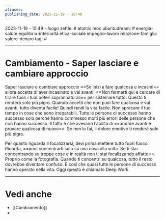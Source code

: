 ```yaml
---
aliases: 
publishing_date: 2023-11-19 - 10:49
---
```

2023-11-19 - 10:49 - *luogo*
zettle: # atomic moc
ubuntudream: # energia-salute equilibrio-interiorità etica-sociale impegno-lavoro relazione-famiglia valore-denaro 
tag: #

---
# Cambiamento - Saper lasciare e cambiare approccio

Saper lasciare e cambiare approccio
==Se inizi a fare qualcosa e incasini== allora accetta di aver incasinato e vai avanti. ==Non fermarti qui e cercare di tirare fuori i tuoi poteri soprannaturali== per sistemare tutto. Questo ti renderà solo più pigro. Quando accetti che non puoi fare qualcosa e vai avanti, tutto diventa facile!
Quindi rendi la vita facile. Non sprecare il tuo tempo in cose che sono irreparabili. Tutte le persone di successo hanno successo solo perché hanno commesso molti più errori delle persone che non hanno successo. Il fatto è che avevano l’abilità di ==andare avanti e provare qualcosa di nuovo==. Se non lo fai, il dolore emotivo ti renderà solo più pigro.

Per quanto riguarda il focalizzarsi, devi prima mettere tutto fuori fuoco. Ricorda, ==puoi concentrarti solo su una cosa alla volta. Se ti stai concentrando su troppe cose e in realtà non ti stai focalizzando affatto==. Proprio come la fotografia. Quando ti concentri su qualcosa, tutto il resto dovrebbe diventare confuso. È così che quasi tutte le persone di successo hanno operato nella vita. Oggi questo è chiamato Deep Work. 



---
# Vedi anche
- [[Cambiamento]]
- 